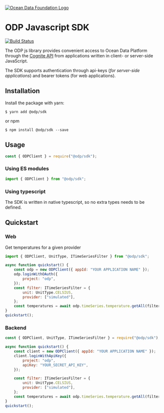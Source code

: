 <a href="https://www.oceandata.earth/">
<img src="https://images.ctfassets.net/5025ikbx2abh/65Do8Cm2Ri4hQcJvhxTXP4/5ba7a615fd9328ea7023b17a059982cd/odf-logo.svg" alt="Ocean Data Foundation Logo" title="Ocean Data Foundation"> </a>

# ODP Javascript SDK

[![Build Status](https://dev.azure.com/oceandatafoundation/ODP/_apis/build/status/ODP-JavaScript-SDK-CI?branchName=master)](https://dev.azure.com/oceandatafoundation/ODP/_build/latest?definitionId=10&branchName=master)

The ODP js library provides convenient access to Ocean Data Platform through the [Cognite API](https://doc.cognitedata.com/dev/) from
applications written in client- or server-side JavaScript.

The SDK supports authentication through api-keys (_for server-side applications_) and bearer tokens (for web applications).

## Installation

Install the package with yarn:

    $ yarn add @odp/sdk

or npm

    $ npm install @odp/sdk --save

## Usage

```js
const { ODPClient } = require("@odp/sdk");
```

### Using ES modules

```js
import { ODPClient } from "@odp/sdk";
```

### Using typescript

The SDK is written in native typescript, so no extra types needs to be defined.

## Quickstart

### Web

Get temperatures for a given provider

```js
import { ODPClient, UnitType, ITimeSeriesFilter } from "@odp/sdk";

async function quickstart() {
	const odp = new ODPClient({ appId: "YOUR APPLICATION NAME" });
	odp.loginWithOAuth({
		project: "odp",
	});
	const filter: ITimeSeriesFilter = {
		unit: UnitType.CELSIUS,
		provider: ["simulated"],
	};
	const temperatures = await odp.timeSeries.temperature.getAll(filter);
}
quickstart();
```

### Backend

```js
const { ODPClient, UnitType, ITimeSeriesFilter } = require("@odp/sdk");

async function quickstart() {
	const client = new ODPClient({ appId: "YOUR APPLICATION NAME" });
	client.loginWithApiKey({
		project: "odp",
		apiKey: "YOUR_SECRET_API_KEY",
	});

	const filter: ITimeSeriesFilter = {
		unit: UnitType.CELSIUS,
		provider: ["simulated"],
	};
	const temperatures = await odp.timeSeries.temperature.getAll(filter);
}
quickstart();
```
